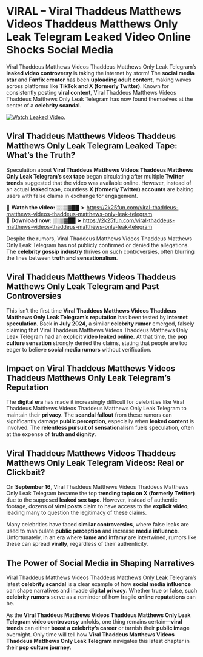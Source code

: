 # VIRAL – Viral Thaddeus Matthews Videos Thaddeus Matthews Only Leak Telegram Leaked Video Online Shocks Social Media 

Viral Thaddeus Matthews Videos Thaddeus Matthews Only Leak Telegram’s **leaked video controversy** is taking the internet by storm! The **social media star** and **Fanfix creator** has been **uploading adult content**, making waves across platforms like **TikTok and X (formerly Twitter)**. Known for consistently posting **viral content**, Viral Thaddeus Matthews Videos Thaddeus Matthews Only Leak Telegram has now found themselves at the center of a **celebrity scandal**.  

[![Watch Leaked Video.](https://miro.medium.com/v2/resize:fit:828/format:webp/1*cilzJN44JGOrTw9NJCrNHA.gif "Watch Leaked Video")](https://2k25fun.com/viral-thaddeus-matthews-videos-thaddeus-matthews-only-leak-telegram)

## **Viral Thaddeus Matthews Videos Thaddeus Matthews Only Leak Telegram Leaked Tape: What’s the Truth?**  
Speculation about **Viral Thaddeus Matthews Videos Thaddeus Matthews Only Leak Telegram’s sex tape** began circulating after multiple **Twitter trends** suggested that the video was available online. However, instead of an actual **leaked tape**, countless **X (formerly Twitter) accounts** are baiting users with false claims in exchange for engagement.  

🔹 **Watch the video:** ░░▒▓██ ➤ https://2k25fun.com/viral-thaddeus-matthews-videos-thaddeus-matthews-only-leak-telegram  
🔹 **Download now:** ░░▒▓██ ➤ https://2k25fun.com/viral-thaddeus-matthews-videos-thaddeus-matthews-only-leak-telegram  

Despite the rumors, Viral Thaddeus Matthews Videos Thaddeus Matthews Only Leak Telegram has not publicly confirmed or denied the allegations. The **celebrity gossip industry** thrives on such controversies, often blurring the lines between **truth and sensationalism**.  

## **Viral Thaddeus Matthews Videos Thaddeus Matthews Only Leak Telegram and Past Controversies**  
This isn’t the first time **Viral Thaddeus Matthews Videos Thaddeus Matthews Only Leak Telegram’s reputation** has been tested by **internet speculation**. Back in **July 2024**, a similar **celebrity rumor** emerged, falsely claiming that Viral Thaddeus Matthews Videos Thaddeus Matthews Only Leak Telegram had an **explicit video leaked online**. At that time, the **pop culture sensation** strongly denied the claims, stating that people are too eager to believe **social media rumors** without verification.  

## **Impact on Viral Thaddeus Matthews Videos Thaddeus Matthews Only Leak Telegram’s Reputation**  
The **digital era** has made it increasingly difficult for celebrities like Viral Thaddeus Matthews Videos Thaddeus Matthews Only Leak Telegram to maintain their **privacy**. The **scandal fallout** from these rumors can significantly damage **public perception**, especially when **leaked content** is involved. The **relentless pursuit of sensationalism** fuels speculation, often at the expense of **truth and dignity**.  

## **Viral Thaddeus Matthews Videos Thaddeus Matthews Only Leak Telegram Videos: Real or Clickbait?**  
On **September 16**, Viral Thaddeus Matthews Videos Thaddeus Matthews Only Leak Telegram became the top **trending topic on X (formerly Twitter)** due to the supposed **leaked sex tape**. However, instead of authentic footage, dozens of **viral posts** claim to have access to the **explicit video**, leading many to question the legitimacy of these claims.  

Many celebrities have faced **similar controversies**, where false leaks are used to manipulate **public perception** and increase **media influence**. Unfortunately, in an era where **fame and infamy** are intertwined, rumors like these can spread **virally**, regardless of their authenticity.  

## **The Power of Social Media in Shaping Narratives**  
Viral Thaddeus Matthews Videos Thaddeus Matthews Only Leak Telegram’s latest **celebrity scandal** is a clear example of how **social media influence** can shape narratives and invade **digital privacy**. Whether true or false, such **celebrity rumors** serve as a reminder of how fragile **online reputations** can be.  

As the **Viral Thaddeus Matthews Videos Thaddeus Matthews Only Leak Telegram video controversy** unfolds, one thing remains certain—**viral trends** can either **boost a celebrity’s career** or tarnish their **public image** overnight. Only time will tell how **Viral Thaddeus Matthews Videos Thaddeus Matthews Only Leak Telegram** navigates this latest chapter in their **pop culture journey**. 